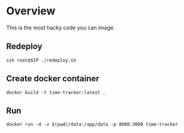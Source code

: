 # Overview

This is the most hacky code you can image.

## Redeploy

    ssh root@$IP ./redeploy.sh

## Create docker container

    docker build -t time-tracker:latest .    

## Run

    docker run -d -v $(pwd)/data:/app/data -p 8000:3000 time-tracker

